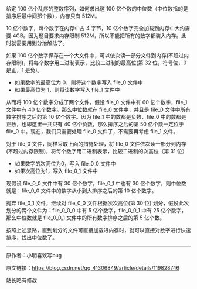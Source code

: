 给定 100 亿个乱序的整数序列，如何求出这 100 亿个数的中位数（中位数指的是排序后最中间那个数），内存只有 512M。

10 亿个数字，每个数字在内存中占 4 字节，10 亿个数字完全加载到内存中大约需要 4GB。因为题目要求内存限制 512M，所以不能把所有的数字都装入内存。此时就需要用到分治解法了。

如果 100 亿个数字保存在一个大文件中，可以依次读一部分文件到内存(不超过内存限制)，将每个数字用二进制表示，比较二进制的最高位(第 32 位，符号位，0 是正，1 是负)。
+ 如果数字的最高位为 0，则将这个数字写入 file_0 文件中
+ 如果最高位为 1，则将该数字写入 file_1 文件中

从而将 100 亿个数字分成了两个文件。假设 file_0 文件中有 60 亿个数字，file_1 文件中有 40 亿个数字。那么中位数就在 file_0 文件中，并且是 file_0 文件中所有数字排序之后的第 10 亿个数字。因为 file_1 中的数都是负数，file_0 中的数都是正数，也即这里一共只有 40 亿个负数，那么排序之后的第 50 亿个数一定位于 file_0 中。现在，我们只需要处理 file_0 文件了，不需要再考虑 file_1 文件。

对于 file_0 文件，同样采取上面的措施处理，将 file_0 文件依次读一部分到内存(不超过内存限制)，将每个数字用二进制表示，比较二进制的次高位（第 31 位）
+ 如果数字的次高位为0，写入 file_0_0 文件中
+ 如果次高位为1，写入 file_0_1 文件中

现假设 file_0_0 文件中有 30 亿个数字，file_0_1 中也有 30 亿个数字，则中位数就是：file_0_0 文件中的数字从小到大排序之后的第 10 亿个数字。

抛弃 file_0_1 文件，继续对 file_0_0 文件根据次次高位(第 30 位) 划分，假设此次划分的两个文件为：file_0_0_0 中有 5 亿个数字，file_0_0_1 中有 25 亿个数字，那么中位数就是 file_0_0_1 文件中的所有数字排序之后的第 5 亿个数。

按照上述思路，直到划分的文件可直接加载进内存时，就可以直接对数字进行快速排序，找出中位数了。

------
原作者：小明喜欢写bug

原文链接：https://blog.csdn.net/qq_41306849/article/details/119828746

站长略有修改